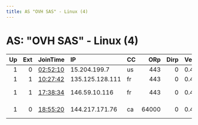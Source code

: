 ```yaml
---
title: AS "OVH SAS" - Linux (4)
---
```


# AS: "OVH SAS" - Linux (4)

|   Up |   Ext | JoinTime                                                                                              | IP              | CC   |   ORp |   Dirp | Version   | Contact                      | Nickname       |   eFamMembers |
|-----:|------:|:------------------------------------------------------------------------------------------------------|:----------------|:-----|------:|-------:|:----------|:-----------------------------|:---------------|--------------:|
|    1 |     0 | [02:52:10](https://nusenu.github.io/OrNetStats/w/relay/D505BC2332A52DC0FF9AD729B746764D01F981DB.html) | 15.204.199.7    | us   |   443 |      0 | 0.4.5.10  | torrain@fastmail.com         | jamestown      |             1 |
|    1 |     1 | [10:27:42](https://nusenu.github.io/OrNetStats/w/relay/BE8544A0F1ADFC0427405091CDB4C17B8C8BCFE4.html) | 135.125.128.111 | fr   |   443 |      0 | 0.4.7.10  | None                         | mlk82763       |             1 |
|    1 |     1 | [17:38:34](https://nusenu.github.io/OrNetStats/w/relay/F675CE19AFF6B6B897D8DAED7C2BE73A1B2E4E05.html) | 146.59.10.116   | fr   |   443 |      0 | 0.4.7.10  | Hotdog Tailor 301 &lt;xtailo | amannifalmelar |             1 |
|    1 |     0 | [18:55:20](https://nusenu.github.io/OrNetStats/w/relay/89306C0C1CB366CF4E685624D89AC27D6B73446E.html) | 144.217.171.76  | ca   | 64000 |      0 | 0.4.7.10  | info@instant-analytics.co    | instanta       |             1 |
